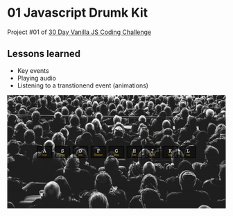 # 01 Javascript Drumk Kit
Project #01 of [30 Day Vanilla JS Coding Challenge](https://javascript30.com)

## Lessons learned
- Key events
- Playing audio
- Listening to a transtionend event (animations)

![drum kit gif](./assets/Drumkit.gif)
